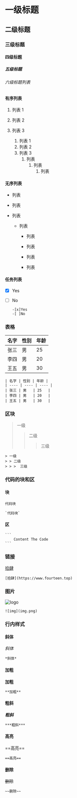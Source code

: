 # 一级标题

## 二级标题

### 三级标题

#### 四级标题

##### 五级标题

###### 六级标题列表

#### 有序列表

1. 列表 1

2. 列表 2

3. 列表 3

   1. 列表 1
   1. 列表 2
   3. 列表 3
      1. 列表
         1. 列表
            1. 列表

#### 无序列表

- 列表

- 列表

- 列表

    - 列表
        - 列表
    
    
        - 列表
        - 列表
        - 列表

#### 任务列表

- [x] Yes

- [ ] No

      -[x]Yes
      -[ ]No

### 表格

| 名字 | 性别 | 年龄 |
| ---- | ---- | ---- |
| 张三 | 男   | 25   |
| 李四 | 男   | 20   |
| 王五 | 男   | 30   |

    | 名字 | 性别 | 年龄 |
    | ---- | ---- | ---- |
    | 张三 | 男   | 25   |
    | 李四 | 男   | 20   |
    | 王五 | 男   | 30   |

### 区块

> 一级
>
> > 二级
> >
> > > 三级

    > 一级
    > > 二级
    > > >  三级

### 代码的块和区

#### 块

`代码块`

    `代码块`

#### 区

    ```
    	Content The Code
    ```

### 链接

[拾肆](https://www.fourteen.top)

    [拾肆](https://www.fourteen.top)

### 图片

![logo](https://cdn.jsdelivr.net/gh/FourteenD/PicBed@master/1609424230730-1609424230726-logo.png)

    ![img](img.png)

### 行内样式

#### 斜体

_斜体_

    *斜体*

#### 加粗

**加粗**

    **加粗**

#### 粗斜

**_粗斜_**

    ***粗斜***

#### 高亮

==高亮==

    ==高亮==

#### 删除

~~删除~~

    ~~删除~~